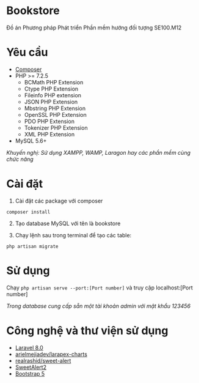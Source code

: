 # Bookstore

Đồ án Phương pháp Phát triển Phần mềm hướng đối tượng SE100.M12

# Yêu cầu

- [Composer](https://getcomposer.org/)
- PHP >= 7.2.5
	- BCMath PHP Extension
	- Ctype PHP Extension
	- Fileinfo PHP extension
	- JSON PHP Extension
	- Mbstring PHP Extension
	- OpenSSL PHP Extension
	- PDO PHP Extension
	- Tokenizer PHP Extension
	- XML PHP Extension
- MySQL 5.6+

*Khuyến nghị: Sử dụng XAMPP, WAMP, Laragon hay các phần mềm cùng chức năng*

# Cài đặt

1. Cài đặt các package với composer

```
composer install
```

2. Tạo database MySQL với tên là bookstore

3. Chạy lệnh sau trong terminal để tạo các table:

```
php artisan migrate
```

# Sử dụng

Chạy ```php artisan serve --port:[Port number]``` và truy cập localhost:\[Port number\]

*Trong database cung cấp sẵn một tài khoản admin với mật khẩu 123456*

# Công nghệ và thư viện sử dụng

- [Laravel 8.0](https://laravel.com/)
- [arielmejiadev/larapex-charts](https://github.com/ArielMejiaDev/larapex-charts)
- [realrashid/sweet-alert](https://github.com/realrashid/sweet-alert)
- [SweetAlert2](https://sweetalert2.github.io/)
- [Bootstrap 5](https://getbootstrap.com/)
